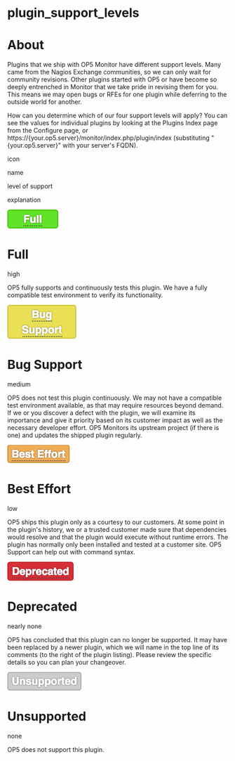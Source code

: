 # plugin\_support\_levels

# About

Plugins that we ship with OP5 Monitor have different support levels. Many came from the Nagios Exchange communities, so we can only wait for community revisions. Other plugins started with OP5 or have become so deeply entrenched in Monitor that we take pride in revising them for you. This means we may open bugs or RFEs for one plugin while deferring to the outside world for another.

How can you determine which of our four support levels will apply? You can see the values for individual plugins by looking at the Plugins Index page from the Configure page, or https://{your.op5.server}/monitor/index.php/plugin/index (substituting "{your.op5.server}" with your server's FQDN).

icon

name

level of support

explanation

![Full button, green background](attachments/16482417/23793066.png "Full button")

# Full

high

OP5 fully supports and continuously tests this plugin. We have a fully compatible test environment to verify its functionality.

![Bug Support button, canary yellow background](attachments/16482417/23793067.png "Bug Support button")

# Bug Support

medium

OP5 does not test this plugin continuously. We may not have a compatible test environment available, as that may require resources beyond demand. If we or you discover a defect with the plugin, we will examine its importance and give it priority based on its customer impact as well as the necessary developer effort. OP5 Monitors its upstream project (if there is one) and updates the shipped plugin regularly.

![Best Effort button, orange background](attachments/16482417/23793068.png "Best Effort button")

# Best Effort

low

OP5 ships this plugin only as a courtesy to our customers. At some point in the plugin's history, we or a trusted customer made sure that dependencies would resolve and that the plugin would execute without runtime errors. The plugin has normally only been installed and tested at a customer site. OP5 Support can help out with command syntax.

![Deprecated button, red background](attachments/16482417/23793069.png "Deprecated button")

# Deprecated

nearly none

OP5 has concluded that this plugin can no longer be supported. It may have been replaced by a newer plugin, which we will name in the top line of its comments (to the right of the plugin listing). Please review the specific details so you can plan your changeover.

![Unsupported button, medium gray background](attachments/16482417/23793070.png "Unsupported button")

# Unsupported

none

OP5 does not support this plugin.

